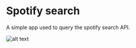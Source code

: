 # Spotify search

A simple app used to query the spotify search API.

![alt text](https://raw.github.com/leadcentaur/podify/blob/master/screenshot.JPG?raw=true)